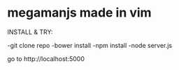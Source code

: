 megamanjs made in vim
=====================

INSTALL & TRY:

-git clone repo
-bower install
-npm install
-node server.js

go to http://localhost:5000
